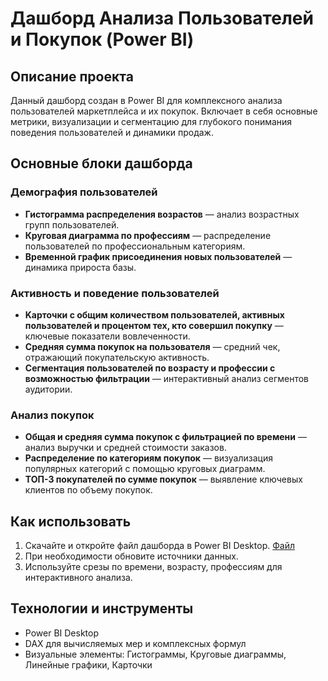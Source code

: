 # Дашборд Анализа Пользователей и Покупок (Power BI)

## Описание проекта
Данный дашборд создан в Power BI для комплексного анализа пользователей маркетплейса и их покупок. Включает в себя основные метрики, визуализации и сегментацию для глубокого понимания поведения пользователей и динамики продаж.

## Основные блоки дашборда

### Демография пользователей
- **Гистограмма распределения возрастов** — анализ возрастных групп пользователей.
- **Круговая диаграмма по профессиям** — распределение пользователей по профессиональным категориям.
- **Временной график присоединения новых пользователей** — динамика прироста базы.

### Активность и поведение пользователей
- **Kарточки с общим количеством пользователей, активных пользователей и процентом тех, кто совершил покупку** — ключевые показатели вовлеченности.
- **Средняя сумма покупок на пользователя** — средний чек, отражающий покупательскую активность.
- **Сегментация пользователей по возрасту и профессии с возможностью фильтрации** — интерактивный анализ сегментов аудитории.

### Анализ покупок
- **Общая и средняя сумма покупок с фильтрацией по времени** — анализ выручки и средней стоимости заказов.
- **Распределение по категориям покупок** — визуализация популярных категорий с помощью круговых диаграмм.
- **ТОП-3 покупателей по сумме покупок** — выявление ключевых клиентов по объему покупок.

## Как использовать
1. Скачайте и откройте файл дашборда в Power BI Desktop. [Файл](./marketplace_users_data/marketplace_Power_BI)
2. При необходимости обновите источники данных.
3. Используйте срезы по времени, возрасту, профессиям для интерактивного анализа.

## Технологии и инструменты
- Power BI Desktop
- DAX для вычисляемых мер и комплексных формул
- Визуальные элементы: Гистограммы, Круговые диаграммы, Линейные графики, Карточки
